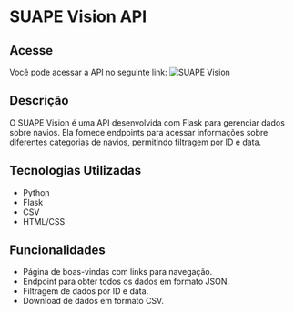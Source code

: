 # SUAPE Vision API

## Acesse
Você pode acessar a API no seguinte link: ![SUAPE Vision](https://suapevision.vercel.app)


## Descrição
O SUAPE Vision é uma API desenvolvida com Flask para gerenciar dados sobre navios. Ela fornece endpoints para acessar informações sobre diferentes categorias de navios, permitindo filtragem por ID e data.

## Tecnologias Utilizadas
- Python
- Flask
- CSV
- HTML/CSS

## Funcionalidades
- Página de boas-vindas com links para navegação.
- Endpoint para obter todos os dados em formato JSON.
- Filtragem de dados por ID e data.
- Download de dados em formato CSV.
